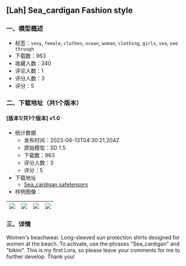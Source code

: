 ## [Lah] Sea_cardigan Fashion style
### 一、模型概述

- 标签：`sexy`, `female`, `clothes`, `ocean`, `woman`, `clothing`, `girls`, `sea`, `see through`
- 下载数：963
- 收藏人数：240
- 评论人数：1
- 评分人数：3
- 评分：5

### 二、下载地址（共1个版本）

#### [版本1/共1个版本] v1.0

- 统计数据
  - 发布时间：2023-06-13T04:30:21.204Z
  - 原始模型：SD 1.5
  - 下载数：963
  - 评分人数：3
  - 评分：5
- 下载地址
  - [Sea_cardigan.safetensors](https://civitai.com/api/download/models/94920)
- 样例图像：

| <img src="https://image.civitai.com/xG1nkqKTMzGDvpLrqFT7WA/ae00532d-bd4c-4c55-bad1-2c784425d3e8/width=450/1126711.jpeg" /> | <img src="https://image.civitai.com/xG1nkqKTMzGDvpLrqFT7WA/a1ae688c-48f0-4f8f-aeb7-c9ff6e2649e8/width=450/1126713.jpeg" /> | <img src="https://image.civitai.com/xG1nkqKTMzGDvpLrqFT7WA/b87e69a3-8f1a-4864-b408-b44ae43b52ac/width=450/1126716.jpeg" /> | <img src="https://image.civitai.com/xG1nkqKTMzGDvpLrqFT7WA/f3a8ebb8-fdde-45cf-8766-cb6b1df677bd/width=450/1126717.jpeg" /> |
| ---- | ---- | ---- | ---- |


### 三、详情
<p>Women's beachwear. Long-sleeved sun protection shirts designed for women at the beach. To activate, use the phrases "Sea_cardigan" and "bikini". This is my first Lora, so please leave your comments for me to further develop. Thank you!</p><p><br /></p>